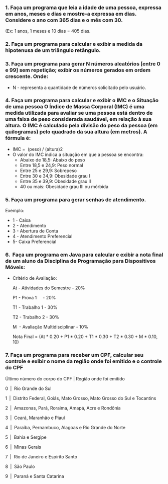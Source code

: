 ### 1. Faça um programa que leia a idade de uma pessoa, expressa em anos, meses e dias e mostre-a expressa em dias. Considere o ano com 365 dias e o mês com 30.

(Ex: 1 anos, 1 meses e 10 dias = 405 dias.

### 2. Faça um programa para calcular e exibir a medida da hipotenusa de um triângulo retângulo.

### 3. Faça um programa para gerar N números aleatórios [entre 0 e 99] sem repetição; exibir os números gerados em ordem crescente. Onde:

- N - representa a quantidade de números solicitado pelo usuário.

### 4. Faça um programa para calcular e exibir o IMC e o Situação de uma pessoa O Índice de Massa Corporal (IMC) é uma medida utilizada para avaliar se uma pessoa está dentro de uma faixa de peso considerada saudável, em relação à sua altura. O IMC é calculado pela divisão do peso da pessoa (em quilogramas) pelo quadrado da sua altura (em metros). A fórmula é:

- IMC =  (peso) / (altura)2
- O valor do IMC indica a situação em que a pessoa se encontra:
    - Abaixo de 18,5: Abaixo do peso
    - Entre 18,5 e 24,9: Peso normal
    - Entre 25 e 29,9: Sobrepeso
    - Entre 30 e 34,9: Obesidade grau I
    - Entre 35 e 39,9: Obesidade grau II
    - 40 ou mais: Obesidade grau III ou mórbida

### 5. Faça um programa para gerar senhas de atendimento.

Exemplo:

- 1 - Caixa
- 2 - Atendimento
- 3 - Abertura de Conta
- 4 - Atendimento Preferencial
- 5- Caixa Preferencial

### 6.  Faça um programa em Java para calcular e exibir a nota final de um aluno da Disciplina de Programação para Dispositivos Móveis:

- Critério de Avaliação:
    
    At - Atividades do Semestre - 20%
    
    P1 - Prova 1     - 20%
    
    T1 - Trabalho 1 - 30%
    
    T2 - Trabalho 2 - 30%
    
    M  - Avaliação Multidisciplinar - 10%
    
    Nota Final = (At * 0.20 + P1 * 0.20 + T1 * 0.30 + T2 * 0.30 + M * 0.10, 10)
    

### 7. Faça um programa para receber um CPF, calcular seu controle e exibir o nome da região onde foi emitido e o controle do CPF

Último número do corpo do CPF | Região onde foi emitido

0 |  Rio Grande do Sul

1 |  Distrito Federal, Goiás, Mato Grosso, Mato Grosso do Sul e Tocantins

2 |  Amazonas, Pará, Roraima, Amapá, Acre e Rondônia

3 |  Ceará, Maranhão e Piauí

4 |  Paraíba, Pernambuco, Alagoas e Rio Grande do Norte

5 |  Bahia e Sergipe

6 |  Minas Gerais

7 |  Rio de Janeiro e Espírito Santo

8 |  São Paulo

9 |  Paraná e Santa Catarina